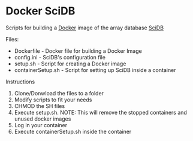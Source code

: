 Docker SciDB
============

Scripts for building a <a href="http://www.docker.com/">Docker</a> image of the array database <a href="http://www.scidb.org/">SciDB</a> 

Files:
<ul>
<li>Dockerfile - Docker file for building a Docker Image</li>
<li>config.ini - SciDB's configuration file</li>
<li>setup.sh - Script for creating a Docker image</li>
<li>containerSetup.sh - Script for setting up SciDB inside a container</li>
</ul> 

Instructions

<ol>
<li>Clone/Donwload the files to a folder</li>
<li>Modify scripts to fit your needs</li>
<li>CHMOD the SH files</li>
<li>Execute setup.sh. NOTE: This will remove the stopped containers and unused docker images</li>
<li>Log in your container</li>
<li>Execute containerSetup.sh inside the container</li>
</ol> 

